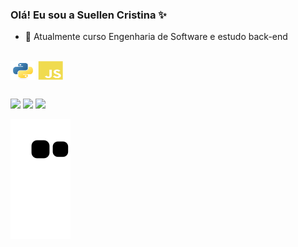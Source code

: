 ### Olá! Eu sou a Suellen Cristina ✨

- 🌱 Atualmente curso Engenharia de Software e estudo back-end

<div style="display: inline_block"><br>
  <img align="center" alt="Sue-Python" height="30" width="40" src="https://raw.githubusercontent.com/devicons/devicon/master/icons/python/python-original.svg">
  <img align="center" alt="Sue-Js" height="30" width="40" src="https://raw.githubusercontent.com/devicons/devicon/master/icons/javascript/javascript-plain.svg">
</div>
  
  ##
 
<div> 
  <a href="https://instagram.com/suewayy" target="_blank"><img src="https://img.shields.io/badge/-Instagram-%23E4405F?style=for-the-badge&logo=instagram&logoColor=white" target="_blank"></a>
  <a href="https://www.linkedin.com/in/suellencris/" target="_blank"><img src="https://img.shields.io/badge/-LinkedIn-%230077B5?style=for-the-badge&logo=linkedin&logoColor=white" target="_blank"></a> 
  <a href = "mailto:suellenctt@gmail.com"><img src="https://img.shields.io/badge/-Gmail-%23333?style=for-the-badge&logo=gmail&logoColor=white" target="_blank"></a>
</div>


![snake gif](https://github.com/suellencp/suellencp/blob/output/github-contribution-grid-snake.svg)

